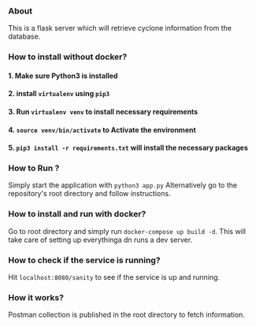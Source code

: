 ### About 
This is a flask server which will retrieve cyclone information from the database.

### How to install without docker?

#### 1. Make sure Python3 is installed

#### 2. install `virtualenv` using `pip3`

#### 3. Run `virtualenv venv` to install necessary requirements

#### 4.  `source venv/bin/activate` to Activate the environment

#### 5.  `pip3 install -r requirements.txt` will install the necessary packages

  

### How to Run ?

Simply start the application with `python3 app.py`
Alternatively go to the repository's root directory and follow instructions.

  
  

### How to install and run with docker?

Go to root directory and simply run `docker-compose up build -d`. This will take care of setting up everythinga dn runs a dev server.

  

### How to check if the service is running?

Hit `localhost:8080/sanity` to see if the service is up and running.

  

### How it works?

Postman collection is published in the root directory to fetch information.